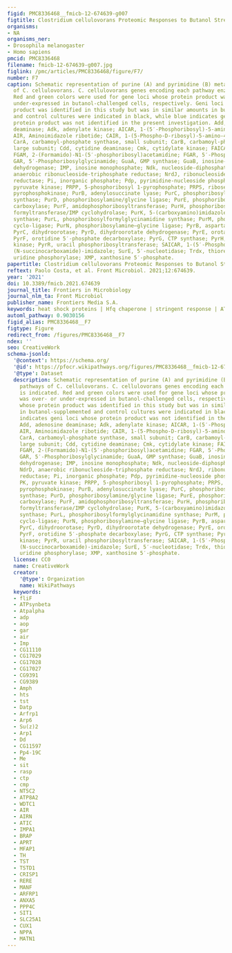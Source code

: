 ```yaml
---
figid: PMC8336468__fmicb-12-674639-g007
figtitle: Clostridium cellulovorans Proteomic Responses to Butanol Stress
organisms:
- NA
organisms_ner:
- Drosophila melanogaster
- Homo sapiens
pmcid: PMC8336468
filename: fmicb-12-674639-g007.jpg
figlink: /pmc/articles/PMC8336468/figure/F7/
number: F7
caption: Schematic representation of purine (A) and pyrimidine (B) metabolic pathways
  of C. cellulovorans. C. cellulovorans genes encoding each pathway enzyme is indicated.
  Red and green colors were used for gene loci whose protein product was over- or
  under-expressed in butanol-challenged cells, respectively. Geni loci whose protein
  product was identified in this study but was in similar amounts in butanol-supplemented
  and control cultures were indicated in black, while blue indicates geni loci whose
  protein product was not identified in the present investigation. Add, adenosine
  deaminase; Adk, adenylate kinase; AICAR, 1-(5′-Phosphoribosyl)-5-amino-4-imidazolecarboxamide;
  AIR, Aminoimidazole ribotide; CAIR, 1-(5-Phospho-D-ribosyl)-5-amino-4-imidazolecarboxylate;
  CarA, carbamoyl-phosphate synthase, small subunit; CarB, carbamoyl-phosphate synthase,
  large subunit; Cdd, cytidine deaminase; Cmk, cytidylate kinase; FAICAR, 1-(5′-Phosphoribosyl)-5-formamido-4-imidazolecarboxamide;
  FGAM, 2-(Formamido)-N1-(5′-phosphoribosyl)acetamidine; FGAR, 5′-Phosphoribosyl-N-formylglycinamide;
  GAR, 5′-Phosphoribosylglycinamide; GuaA, GMP synthase; GuaB, inosine-5′-monophosphate
  dehydrogenase; IMP, inosine monophosphate; Ndk, nucleoside-diphosphate kinase; NdrD,
  anaerobic ribonucleoside-triphosphate reductase; NrdJ, ribonucleoside-diphosphate
  reductase; Pi, inorganic phosphate; Pdp, pyrimidine-nucleoside phosphorylase; PK,
  pyruvate kinase; PRPP, 5-phosphoribosyl 1-pyrophosphate; PRPS, ribose-phosphate
  pyrophosphokinase; PurB, adenylosuccinate lyase; PurC, phosphoribosylaminoimidazole-succinocarboxamide
  synthase; PurD, phosphoribosylamine/glycine ligase; PurE, phosphoribosylaminoimidazole
  carboxylase; PurF, amidophosphoribosyltransferase; PurH, phosphoribosylaminoimidazolecarboxamide
  formyltransferase/IMP cyclohydrolase; PurK, 5-(carboxyamino)imidazole ribonucleotide
  synthase; PurL, phosphoribosylformylglycinamidine synthase; PurM, phosphoribosylformylglycinamidine
  cyclo-ligase; PurN, phosphoribosylamine–glycine ligase; PyrB, aspartate carbamoyltransferase;
  PyrC, dihydroorotase; PyrD, dihydroorotate dehydrogenase; PyrE, orotate phosphoribosyltransferase;
  PyrF, orotidine 5′-phosphate decarboxylase; PyrG, CTP synthase; PyrH, uridylate
  kinase; PyrR, uracil phosphoribosyltransferase; SAICAR, 1-(5′-Phosphoribosyl)-5-amino-4-
  (N-succinocarboxamide)-imidazole; SurE, 5′-nucleotidase; Trdx, thioredoxin; Udp,
  uridine phosphorylase; XMP, xanthosine 5′-phosphate.
papertitle: Clostridium cellulovorans Proteomic Responses to Butanol Stress.
reftext: Paolo Costa, et al. Front Microbiol. 2021;12:674639.
year: '2021'
doi: 10.3389/fmicb.2021.674639
journal_title: Frontiers in Microbiology
journal_nlm_ta: Front Microbiol
publisher_name: Frontiers Media S.A.
keywords: heat shock proteins | Hfq chaperone | stringent response | ATPase | butyrate
automl_pathway: 0.9030156
figid_alias: PMC8336468__F7
figtype: Figure
redirect_from: /figures/PMC8336468__F7
ndex: ''
seo: CreativeWork
schema-jsonld:
  '@context': https://schema.org/
  '@id': https://pfocr.wikipathways.org/figures/PMC8336468__fmicb-12-674639-g007.html
  '@type': Dataset
  description: Schematic representation of purine (A) and pyrimidine (B) metabolic
    pathways of C. cellulovorans. C. cellulovorans genes encoding each pathway enzyme
    is indicated. Red and green colors were used for gene loci whose protein product
    was over- or under-expressed in butanol-challenged cells, respectively. Geni loci
    whose protein product was identified in this study but was in similar amounts
    in butanol-supplemented and control cultures were indicated in black, while blue
    indicates geni loci whose protein product was not identified in the present investigation.
    Add, adenosine deaminase; Adk, adenylate kinase; AICAR, 1-(5′-Phosphoribosyl)-5-amino-4-imidazolecarboxamide;
    AIR, Aminoimidazole ribotide; CAIR, 1-(5-Phospho-D-ribosyl)-5-amino-4-imidazolecarboxylate;
    CarA, carbamoyl-phosphate synthase, small subunit; CarB, carbamoyl-phosphate synthase,
    large subunit; Cdd, cytidine deaminase; Cmk, cytidylate kinase; FAICAR, 1-(5′-Phosphoribosyl)-5-formamido-4-imidazolecarboxamide;
    FGAM, 2-(Formamido)-N1-(5′-phosphoribosyl)acetamidine; FGAR, 5′-Phosphoribosyl-N-formylglycinamide;
    GAR, 5′-Phosphoribosylglycinamide; GuaA, GMP synthase; GuaB, inosine-5′-monophosphate
    dehydrogenase; IMP, inosine monophosphate; Ndk, nucleoside-diphosphate kinase;
    NdrD, anaerobic ribonucleoside-triphosphate reductase; NrdJ, ribonucleoside-diphosphate
    reductase; Pi, inorganic phosphate; Pdp, pyrimidine-nucleoside phosphorylase;
    PK, pyruvate kinase; PRPP, 5-phosphoribosyl 1-pyrophosphate; PRPS, ribose-phosphate
    pyrophosphokinase; PurB, adenylosuccinate lyase; PurC, phosphoribosylaminoimidazole-succinocarboxamide
    synthase; PurD, phosphoribosylamine/glycine ligase; PurE, phosphoribosylaminoimidazole
    carboxylase; PurF, amidophosphoribosyltransferase; PurH, phosphoribosylaminoimidazolecarboxamide
    formyltransferase/IMP cyclohydrolase; PurK, 5-(carboxyamino)imidazole ribonucleotide
    synthase; PurL, phosphoribosylformylglycinamidine synthase; PurM, phosphoribosylformylglycinamidine
    cyclo-ligase; PurN, phosphoribosylamine–glycine ligase; PyrB, aspartate carbamoyltransferase;
    PyrC, dihydroorotase; PyrD, dihydroorotate dehydrogenase; PyrE, orotate phosphoribosyltransferase;
    PyrF, orotidine 5′-phosphate decarboxylase; PyrG, CTP synthase; PyrH, uridylate
    kinase; PyrR, uracil phosphoribosyltransferase; SAICAR, 1-(5′-Phosphoribosyl)-5-amino-4-
    (N-succinocarboxamide)-imidazole; SurE, 5′-nucleotidase; Trdx, thioredoxin; Udp,
    uridine phosphorylase; XMP, xanthosine 5′-phosphate.
  license: CC0
  name: CreativeWork
  creator:
    '@type': Organization
    name: WikiPathways
  keywords:
  - fliF
  - ATPsynbeta
  - Atpalpha
  - adp
  - aop
  - gar
  - air
  - Imp
  - CG11110
  - CG17029
  - CG17028
  - CG17027
  - CG9391
  - CG9389
  - Amph
  - hts
  - tst
  - Datp
  - Arfrp1
  - Arp6
  - Su(z)2
  - Arp1
  - Dd
  - CG11597
  - Pp4-19C
  - Me
  - sit
  - rasp
  - ctp
  - cmp
  - NT5C2
  - ATP8A2
  - WDTC1
  - AIR
  - AIRN
  - ATIC
  - IMPA1
  - BRAP
  - APRT
  - MFAP1
  - TH
  - TST
  - TSTD1
  - CRISP1
  - RERE
  - MANF
  - ARFRP1
  - ANXA5
  - PPP4C
  - SIT1
  - SLC25A1
  - CUX1
  - NPPA
  - MATN1
---
```

